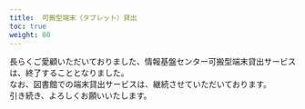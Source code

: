 ```yaml
---
title:  可搬型端末（タブレット）貸出
toc: true
weight: 80
---
```


長らくご愛顧いただいておりました、情報基盤センター可搬型端末貸出サービスは、終了することとなりました。  
なお、図書館での端末貸出サービスは、継続させていただいております。  
引き続き、よろしくお願いいたします。
